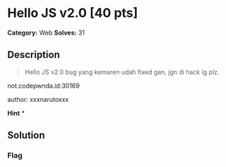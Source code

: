 # Hello JS v2.0 [40 pts]

**Category:** Web
**Solves:** 31

## Description
>Hello JS v2.0 bug yang kemaren udah fixed gan, jgn di hack lg plz.

not.codepwnda.id:30169

author: xxxnarutoxxx

**Hint**
* 

## Solution

### Flag

